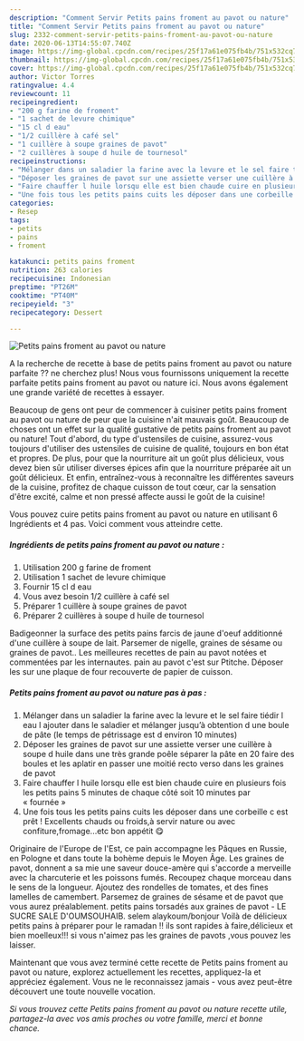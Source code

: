 ```yaml
---
description: "Comment Servir Petits pains froment au pavot ou nature"
title: "Comment Servir Petits pains froment au pavot ou nature"
slug: 2332-comment-servir-petits-pains-froment-au-pavot-ou-nature
date: 2020-06-13T14:55:07.740Z
image: https://img-global.cpcdn.com/recipes/25f17a61e075fb4b/751x532cq70/petits-pains-froment-au-pavot-ou-nature-photo-principale-de-la-recette.jpg
thumbnail: https://img-global.cpcdn.com/recipes/25f17a61e075fb4b/751x532cq70/petits-pains-froment-au-pavot-ou-nature-photo-principale-de-la-recette.jpg
cover: https://img-global.cpcdn.com/recipes/25f17a61e075fb4b/751x532cq70/petits-pains-froment-au-pavot-ou-nature-photo-principale-de-la-recette.jpg
author: Victor Torres
ratingvalue: 4.4
reviewcount: 11
recipeingredient:
- "200 g farine de froment"
- "1 sachet de levure chimique"
- "15 cl d eau"
- "1/2 cuillère à café sel"
- "1 cuillère à soupe graines de pavot"
- "2 cuillères à soupe d huile de tournesol"
recipeinstructions:
- "Mélanger dans un saladier la farine avec la levure et le sel faire tiédir l eau l ajouter dans le saladier et mélanger jusqu’à obtention d une boule de pâte (le temps de pétrissage est d environ 10 minutes)"
- "Déposer les graines de pavot sur une assiette verser une cuillère à soupe d huile dans une très grande poêle séparer la pâte en 20 faire des boules et les aplatir en passer une moitié recto verso dans les graines de pavot"
- "Faire chauffer l huile lorsqu elle est bien chaude cuire en plusieurs fois les petits pains 5 minutes de chaque côté soit 10 minutes par « fournée »"
- "Une fois tous les petits pains cuits les déposer dans une corbeille c est prêt ! Excellents chauds ou froids,à servir nature ou avec confiture,fromage...etc bon appétit 😋"
categories:
- Resep
tags:
- petits
- pains
- froment

katakunci: petits pains froment 
nutrition: 263 calories
recipecuisine: Indonesian
preptime: "PT26M"
cooktime: "PT40M"
recipeyield: "3"
recipecategory: Dessert

---
```



![Petits pains froment au pavot ou nature](https://img-global.cpcdn.com/recipes/25f17a61e075fb4b/751x532cq70/petits-pains-froment-au-pavot-ou-nature-photo-principale-de-la-recette.jpg)

A la recherche de recette à base de petits pains froment au pavot ou nature parfaite ?? ne cherchez plus! Nous vous fournissons uniquement la recette parfaite petits pains froment au pavot ou nature ici. Nous avons également une grande variété de recettes à essayer.

Beaucoup de gens ont peur de commencer à cuisiner petits pains froment au pavot ou nature de peur que la cuisine n'ait mauvais goût. Beaucoup de choses ont un effet sur la qualité gustative de petits pains froment au pavot ou nature! Tout d'abord, du type d'ustensiles de cuisine, assurez-vous toujours d'utiliser des ustensiles de cuisine de qualité, toujours en bon état et propres. De plus, pour que la nourriture ait un goût plus délicieux, vous devez bien sûr utiliser diverses épices afin que la nourriture préparée ait un goût délicieux. Et enfin, entraînez-vous à reconnaître les différentes saveurs de la cuisine, profitez de chaque cuisson de tout cœur, car la sensation d'être excité, calme et non pressé affecte aussi le goût de la cuisine!

<!--inarticleads1-->

Vous pouvez cuire petits pains froment au pavot ou nature en utilisant 6 Ingrédients et 4 pas. Voici comment vous atteindre cette.

##### Ingrédients de petits pains froment au pavot ou nature :

1. Utilisation 200 g farine de froment
1. Utilisation 1 sachet de levure chimique
1. Fournir 15 cl d eau
1. Vous avez besoin 1/2 cuillère à café sel
1. Préparer 1 cuillère à soupe graines de pavot
1. Préparer 2 cuillères à soupe d huile de tournesol


Badigeonner la surface des petits pains farcis de jaune d&#39;oeuf additionné d&#39;une cuillère à soupe de lait. Parsemer de nigelle, graines de sésame ou graines de pavot.. Les meilleures recettes de pain au pavot notées et commentées par les internautes. pain au pavot c&#39;est sur Ptitche. Déposer les sur une plaque de four recouverte de papier de cuisson. 

<!--inarticleads2-->

##### Petits pains froment au pavot ou nature pas à pas :

1. Mélanger dans un saladier la farine avec la levure et le sel faire tiédir l eau l ajouter dans le saladier et mélanger jusqu’à obtention d une boule de pâte (le temps de pétrissage est d environ 10 minutes)
1. Déposer les graines de pavot sur une assiette verser une cuillère à soupe d huile dans une très grande poêle séparer la pâte en 20 faire des boules et les aplatir en passer une moitié recto verso dans les graines de pavot
1. Faire chauffer l huile lorsqu elle est bien chaude cuire en plusieurs fois les petits pains 5 minutes de chaque côté soit 10 minutes par « fournée »
1. Une fois tous les petits pains cuits les déposer dans une corbeille c est prêt ! Excellents chauds ou froids,à servir nature ou avec confiture,fromage...etc bon appétit 😋


Originaire de l&#39;Europe de l&#39;Est, ce pain accompagne les Pâques en Russie, en Pologne et dans toute la bohème depuis le Moyen Âge. Les graines de pavot, donnent a sa mie une saveur douce-amère qui s&#39;accorde a merveille avec la charcuterie et les poissons fumés. Recoupez chaque morceau dans le sens de la longueur. Ajoutez des rondelles de tomates, et des fines lamelles de camembert. Parsemez de graines de sésame et de pavot que vous aurez préalablement. petits pains torsadés aux graines de pavot - LE SUCRE SALE D&#39;OUMSOUHAIB. selem alaykoum/bonjour Voilà de délicieux petits pains à préparer pour le ramadan !! ils sont rapides à faire,délicieux et bien moelleux!!! si vous n&#39;aimez pas les graines de pavots ,vous pouvez les laisser. 

<!--inarticleads1-->

<p>
Maintenant que vous avez terminé cette recette de Petits pains froment au pavot ou nature, explorez actuellement les recettes, appliquez-la et appréciez également. Vous ne le reconnaissez jamais - vous avez peut-être découvert une toute nouvelle vocation.
</p>

<p>
<i>Si vous trouvez cette Petits pains froment au pavot ou nature recette utile, partagez-la avec vos amis proches ou votre famille, merci et bonne chance.</i>
</p>
